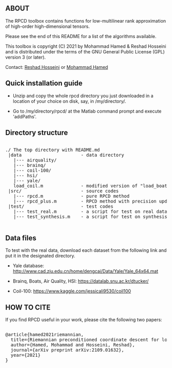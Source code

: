 ## ABOUT ##

The RPCD toolbox contains functions for low-multilinear rank approximation of high-order high-dimensional tensors.

Please see the end of this README for a list of the algorithms available.

This toolbox is copyright (C) 2021 by Mohammad Hamed & Reshad Hosseini and is distributed under the terms of the GNU General Public License (GPL) version 3 (or later).

Contact: [Reshad Hosseini](mailto:reshad.hosseini@ut.ac.ir) or  [Mohammad Hamed](mailto:mohammad.hamed@uantwerp.be)


## Quick installation guide ##

* Unzip and copy the whole rpcd directory you just downloaded in a location of your choice on disk, say, in /my/directory/.

* Go to /my/directory/rpcd/ at the Matlab command prompt and execute 'addPaths'.

## Directory structure ##

<pre>

./ The top directory with README.md
 |data                      - data directory
   |--- airquality/       
   |--- brainq/         
   |--- coil-100/
   |--- hsi/
   |--- yale/
   load_coil.m              - modified version of "load_boats" provided by DTucker authors to load coil-100 dataset
 |src/                      - source codes
   |--- rpcd.m              - pure RPCD method
   |--- rpcd_plus.m         - RPCD method with precision update
 |test/                     - test codes
   |--- test_real.m         - a script for test on real data
   |--- test_synthesis.m    - a script for test on synthesis data

</pre>

## Data files ##

To test with the real data, download each dataset from the following link and put it in the designated directory.

* Yale database:
	http://www.cad.zju.edu.cn/home/dengcai/Data/Yale/Yale_64x64.mat

* Brainq, Boats, Air Quality, HSI:
	https://datalab.snu.ac.kr/dtucker/

* Coil-100:
	https://www.kaggle.com/jessicali9530/coil100


## HOW TO CITE ##

If you find RPCD useful in your work, please cite the following two papers:

<pre>

@article{hamed2021riemannian,
  title={Riemannian preconditioned coordinate descent for low multi-linear rank approximation},
  author={Hamed, Mohammad and Hosseini, Reshad},
  journal={arXiv preprint arXiv:2109.01632},
  year={2021}
}

</pre>
